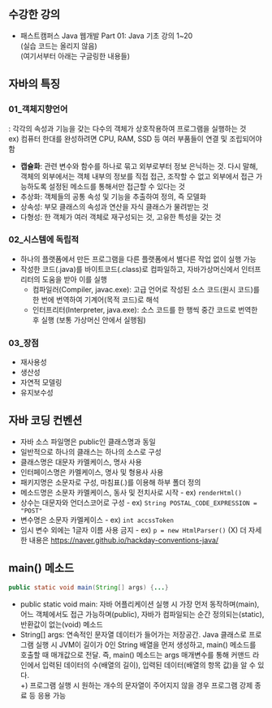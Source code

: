 ## 수강한 강의
- 패스트캠퍼스 Java 웹개발 Part 01: Java 기초 강의 1~20    
(실습 코드는 올리지 않음)    
(여기서부터 아래는 구글링한 내용들)    

## 자바의 특징
### 01_객체지향언어
: 각각의 속성과 기능을 갖는 다수의 객체가 상호작용하여 프로그램을 실행하는 것    
ex) 컴퓨터 한대를 완성하려면 CPU, RAM, SSD 등 여러 부품들이 연결 및 조립되어야 함
- **캡슐화**: 관련 변수와 함수를 하나로 묶고 외부로부터 정보 은닉하는 것. 다시 말해, 객체의 외부에서는
객체 내부의 정보를 직접 접근, 조작할 수 없고 외부에서 접근 가능하도록 설정된 메소드를 통해서만 접근할 수 있다는 것
- 추상화: 객체들의 공통 속성 및 기능을 추출하여 정의, 즉 모델화
- 상속성: 부모 클래스의 속성과 연산을 자식 클래스가 물려받는 것
- 다형성: 한 객체가 여러 객체로 재구성되는 것, 고유한 특성을 갖는 것    

### 02_시스템에 독립적
- 하나의 플랫폼에서 만든 프로그램을 다른 플랫폼에서 별다른 작업 없이 실행 가능
- 작성한 코드(.java)를 바이트코드(.class)로 컴파일하고, 자바가상머신에서 인터프리터의 도움을 받아 이를 실행
  - 컴파일러(Compiler, javac.exe): 고급 언어로 작성된 소스 코드(원시 코드)를 한 번에 번역하여 기계어(목적 코드)로 해석
  - 인터프리터(Interpreter, java.exe): 소스 코드를 한 행씩 중간 코드로 번역한 후 실행 (보통 가상머신 안에서 실행됨)

### 03_장점
- 재사용성
- 생산성
- 자연적 모델링
- 유지보수성

## 자바 코딩 컨벤션
- 자바 소스 파일명은 public인 클래스명과 동일
- 일반적으로 하나의 클래스는 하나의 소스로 구성
- 클래스명은 대문자 카멜케이스, 명사 사용
- 인터페이스명은 카멜케이스, 명사 및 형용사 사용
- 패키지명은 소문자로 구성, 마침표(.)를 이용해 하부 폴더 정의
- 메소드명은 소문자 카멜케이스, 동사 및 전치사로 시작 - ex) `renderHtml()`
- 상수는 대문자와 언더스코어로 구성 - ex) `String POSTAL_CODE_EXPRESSION = "POST"`
- 변수명은 소문자 카멜케이스 - ex) `int accssToken`
- 임시 변수 외에는 1글자 이름 사용 금지 - ex) `p = new HtmlParser()` (X)
더 자세한 내용은 <https://naver.github.io/hackday-conventions-java/>

## main() 메소드
```java
public static void main(String[] args) {...}
```
- public static void main: 자바 어플리케이션 실행 시 가장 먼저 동작하며(main), 어느 객체에서도 접근 가능하며(public), 
자바가 컴파일되는 순간 정의되는(static), 반환값이 없는(void) 메소드
- String[] args: 연속적인 문자열 데이터가 들어가는 저장공간. Java 클래스로 프로그램 실행 시 JVM이 길이가 0인 
String 배열을 먼저 생성하고, main() 메소드를 호출할 때 매개값으로 전달. 즉, main() 메소드는 args 매개변수를 통해 커맨드 라인에서
입력된 데이터의 수(배열의 길이), 입력된 데이터(배열의 항목 값)을 알 수 있다.    
  +) 프로그램 실행 시 원하는 개수의 문자열이 주어지지 않을 경우 프로그램 강제 종료 등 응용 가능
